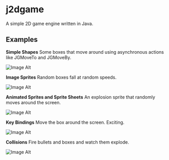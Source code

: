 j2dgame
=======

A simple 2D game engine written in Java.

Examples
--------


**Simple Shapes**
Some boxes that move around using asynchronous actions like JGMoveTo and JGMoveBy.

![Image Alt](https://raw.github.com/sqlboy/j2dgame/master/screenshots/example1.png)


**Image Sprites**
Random boxes fall at random speeds.

![Image Alt](https://raw.github.com/sqlboy/j2dgame/master/screenshots/example2.png)


**Animated Sprites and Sprite Sheets**
An explosion sprite that randomly moves around the screen.

![Image Alt](https://raw.github.com/sqlboy/j2dgame/master/screenshots/example3.png)


**Key Bindings**
Move the box around the screen.  Exciting.

![Image Alt](https://raw.github.com/sqlboy/j2dgame/master/screenshots/example4.png)


**Collisions**
Fire bullets and boxes and watch them explode.

![Image Alt](https://raw.github.com/sqlboy/j2dgame/master/screenshots/example5.png)

